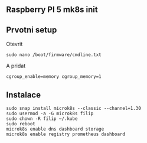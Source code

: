 Raspberry PI 5 mk8s init
-----

Prvotni setup
------

Otevrit

```shell
sudo nano /boot/firmware/cmdline.txt
```

A pridat 

```shell
cgroup_enable=memory cgroup_memory=1
```


Instalace
-----

```shell
sudo snap install microk8s --classic --channel=1.30
sudo usermod -a -G microk8s filip
sudo chown -R filip ~/.kube
sudo reboot 
microk8s enable dns dashboard storage
microk8s enable registry prometheus dashboard
```

